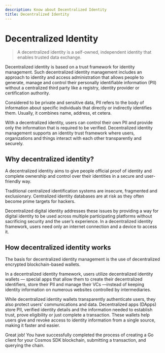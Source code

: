 ```yaml
---
description: Know about Decentralized Identity
title: Decentralized Identity
---
```


# Decentralized Identity

> A decentralized identity is a self-owned, independent identity that enables trusted data exchange.

Decentralized identity is based on a trust framework for identity management. Such decentralized identity management includes an approach to identity and access administration that allows people to generate, manage and control their personally identifiable information (PII) without a centralized third party like a registry, identity provider or certification authority.

Considered to be private and sensitive data, PII refers to the body of information about specific individuals that directly or indirectly identifies them. Usually, it combines name, address, et cetera.

With a decentralized identity, users can control their own PII and provide only the information that is required to be verified. Decentralized identity management supports an identity trust framework where users, organizations and things interact with each other transparently and securely.

## Why decentralized identity?

A decentralized identity aims to give people official proof of identity and complete ownership and control over their identities in a secure and user-friendly way.

Traditional centralized identification systems are insecure, fragmented and exclusionary. Centralized identity databases are at risk as they often become prime targets for hackers.

Decentralized digital identity addresses these issues by providing a way for digital identity to be used across multiple participating platforms without sacrificing security and the user’s experience. In a decentralized identity framework, users need only an internet connection and a device to access it.

## How decentralized identity works

The basis for decentralized identity management is the use of decentralized encrypted blockchain-based wallets.

In a decentralized identity framework, users utilize decentralized identity wallets — special apps that allow them to create their decentralized identifiers, store their PII and manage their VCs —instead of keeping identity information on numerous websites controlled by intermediaries.

While decentralized identity wallets transparently authenticate users, they also protect users' communications and data. Decentralized apps (DApps) store PII, verified identity details and the information needed to establish trust, prove eligibility or just complete a transaction. These wallets help users give and revoke access to identity information from a single source, making it faster and easier.

Great job! You have successfully completed the process of creating a Go client
for your Cosmos SDK blockchain, submitting a transaction, and querying the
chain.